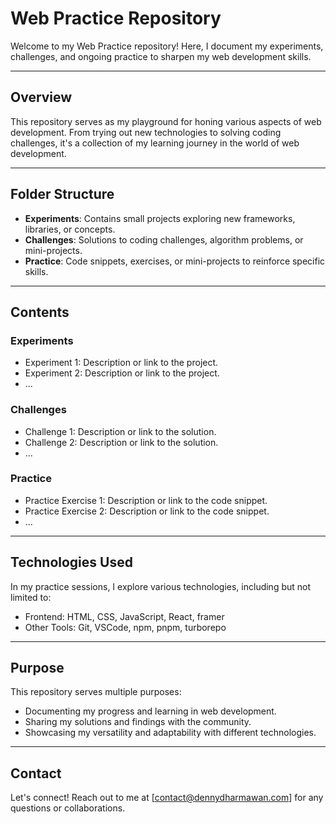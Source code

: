 # Web Practice Repository

Welcome to my Web Practice repository! Here, I document my experiments, challenges, and ongoing practice to sharpen my web development skills.

---

## Overview

This repository serves as my playground for honing various aspects of web development. From trying out new technologies to solving coding challenges, it's a collection of my learning journey in the world of web development.

---

## Folder Structure

- **Experiments**: Contains small projects exploring new frameworks, libraries, or concepts.
- **Challenges**: Solutions to coding challenges, algorithm problems, or mini-projects.
- **Practice**: Code snippets, exercises, or mini-projects to reinforce specific skills.

---

## Contents

### Experiments

- Experiment 1: Description or link to the project.
- Experiment 2: Description or link to the project.
- ...

### Challenges

- Challenge 1: Description or link to the solution.
- Challenge 2: Description or link to the solution.
- ...

### Practice

- Practice Exercise 1: Description or link to the code snippet.
- Practice Exercise 2: Description or link to the code snippet.
- ...

---

## Technologies Used

In my practice sessions, I explore various technologies, including but not limited to:

- Frontend: HTML, CSS, JavaScript, React, framer
- Other Tools: Git, VSCode, npm, pnpm, turborepo

<!--
- Frontend: HTML, CSS, JavaScript, React, framer
- Backend: Node.js, Express.js
- Databases: MongoDB, MySQL, PostgreSQL
- Other Tools: Git, VSCode, npm, pnpm, turborepo -->

---

## Purpose

This repository serves multiple purposes:

- Documenting my progress and learning in web development.
- Sharing my solutions and findings with the community.
- Showcasing my versatility and adaptability with different technologies.

---

## Contact

Let's connect! Reach out to me at [contact@dennydharmawan.com] for any questions or collaborations.
